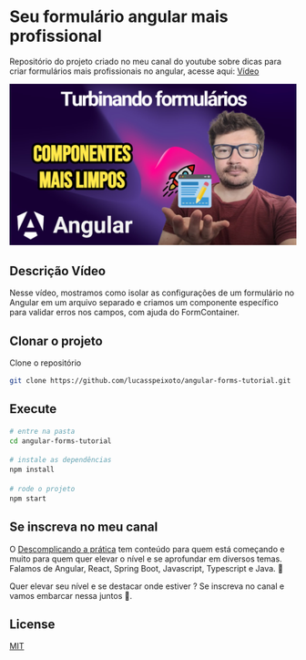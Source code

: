 # Seu formulário angular mais profissional

Repositório do projeto criado no meu canal do youtube sobre dicas para criar formulários mais profissionais no angular, acesse aqui: [Vídeo](https://youtu.be/-E-0Gv0yNwY)

![Capa](public/thumb.png "Capa")

## Descrição Vídeo

Nesse vídeo, mostramos como isolar as configurações de um formulário no Angular em um arquivo separado e criamos um componente específico para validar erros nos campos, com ajuda do FormContainer.

## Clonar o projeto

Clone o repositório

```bash
git clone https://github.com/lucasspeixoto/angular-forms-tutorial.git
```

## Execute

```bash
# entre na pasta
cd angular-forms-tutorial

# instale as dependências
npm install

# rode o projeto
npm start
```

## Se inscreva no meu canal

O [Descomplicando a prática](https://www.youtube.com/channel/UC6LY6Xw5ff_KaHwjHWRA9oA?sub_confirmation=1) tem conteúdo para quem está começando e muito para quem quer elevar o nível e se aprofundar em diversos temas. Falamos de Angular, React, Spring Boot, Javascript, Typescript e Java. 🎯

Quer elevar seu nível e se destacar onde estiver ? Se inscreva no canal e vamos embarcar nessa juntos 🚀.

## License

[MIT](https://choosealicense.com/licenses/mit/)
